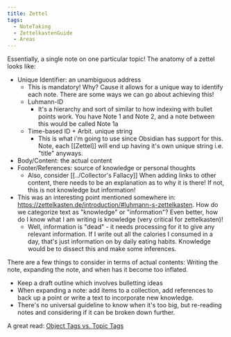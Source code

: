 ```yaml
---
title: Zettel
tags:
  - NoteTaking
  - ZettelkastenGuide
  - Areas
---
```

Essentially, a single note on one particular topic! The anatomy of a zettel looks like:
- Unique Identifier: an unambiguous address
	- This is mandatory! Why? Cause it allows for a unique way to identify each note. There are some ways we can go about achieving this!
	- Luhmann-ID
		- It's a hierarchy and sort of similar to how indexing with bullet points work. You have Note 1 and Note 2, and a note between this would be called Note 1a
	- Time-based ID + Arbit. unique string
		- This is what i'm going to use since Obsidian has support for this. Note, each [[Zettel]] will end up having it's own unique string i.e. "title" anyways.
- Body/Content: the actual content
- Footer/References: source of knowledge or personal thoughts
	- Also, consider [[../Collector's Fallacy]]
When adding links to other content, there needs to be an explanation as to why it is there! If not, this is not knowledge but information!
- This was an interesting point mentioned somewhere in: https://zettelkasten.de/introduction/#luhmann-s-zettelkasten. How do we categorize text as "knowledge" or "information"? Even better, how do I know what I am writing is knowledge (very critical for zettelkasten)!
	- Well, information is "dead" - it needs processing for it to give any relevant information. If I write out all the calories I consumed in a day, that's just information on by daily eating habits. Knowledge would be to dissect this and make some inferences. 

There are a few things to consider in terms of actual contents: Writing the note, expanding the note, and when has it become too inflated. 
- Keep a draft outline which involves bulletting ideas 
- When expanding a note: add items to a collection, add references to back up a point or write a text to incorporate new knowledge. 
- There's no universal guideline to know when it's too big, but re-reading notes and considering if it can be broken down further.

A great read: [Object Tags vs. Topic Tags](https://zettelkasten.de/posts/object-tags-vs-topic-tags/)